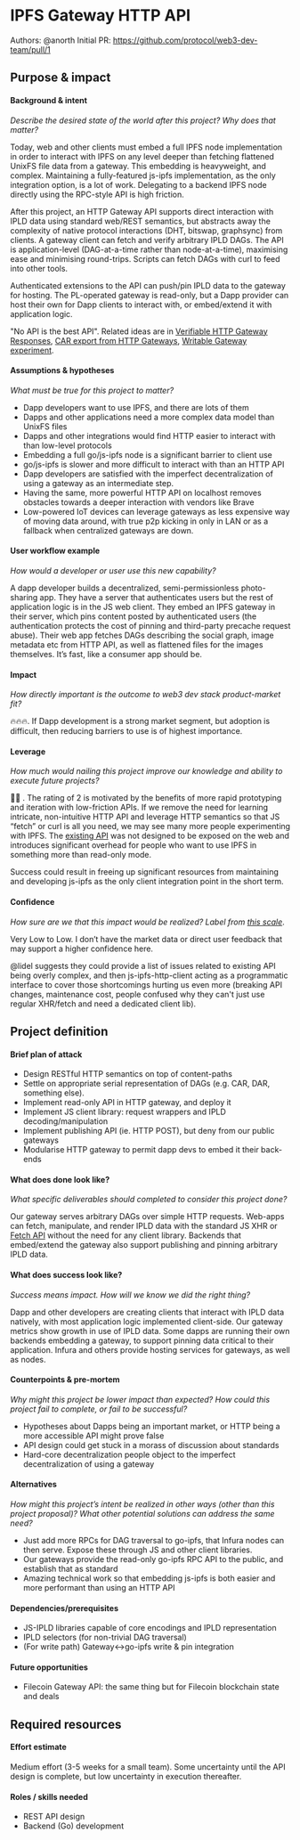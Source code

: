 # IPFS Gateway HTTP API
Authors: @anorth
Initial PR: https://github.com/protocol/web3-dev-team/pull/1

## Purpose &amp; impact 
#### Background &amp; intent
_Describe the desired state of the world after this project? Why does that matter?_

Today, web and other clients must embed a full IPFS node implementation in order to interact with IPFS 
on any level deeper than fetching flattened UnixFS file data from a gateway. 
This embedding is heavyweight, and complex. 
Maintaining a fully-featured js-ipfs implementation, as the only integration option, is a lot of work. 
Delegating to a backend IPFS node directly using the RPC-style API is high friction.

After this project, an HTTP Gateway API supports direct interaction with IPLD data using standard web/REST semantics, 
but abstracts away the complexity of native protocol interactions (DHT, bitswap, graphsync) from clients. 
A gateway client can fetch and verify arbitrary IPLD DAGs. 
The API is application-level (DAG-at-a-time rather than node-at-a-time), maximising ease and minimising round-trips. 
Scripts can fetch DAGs with curl to feed into other tools.

Authenticated extensions to the API can push/pin IPLD data to the gateway for hosting. 
The PL-operated gateway is read-only, but a Dapp provider can host their own for Dapp clients to interact with, or embed/extend it with application logic.

"No API is the best API".
Related ideas are in [Verifiable HTTP Gateway Responses](https://github.com/ipfs/in-web-browsers/issues/128), 
[CAR export from HTTP Gateways](https://github.com/ipfs/in-web-browsers/issues/170), [Writable Gateway experiment](https://discuss.ipfs.io/t/writeable-http-gateways/210?u=lidel).

#### Assumptions &amp; hypotheses
_What must be true for this project to matter?_

- Dapp developers want to use IPFS, and there are lots of them
- Dapps and other applications need a more complex data model than UnixFS files
- Dapps and other integrations would find HTTP easier to interact with than low-level protocols
- Embedding a full go/js-ipfs node is a significant barrier to client use
- go/js-ipfs is slower and more difficult to interact with than an HTTP API
- Dapp developers are satisfied with the imperfect decentralization of using a gateway as an intermediate step.
- Having the same, more powerful HTTP API on localhost removes obstacles towards a deeper interaction with vendors like Brave
- Low-powered IoT devices can leverage gateways as less expensive way of moving data around, with true p2p kicking in only in LAN or as a fallback when centralized gateways are down.

#### User workflow example
_How would a developer or user use this new capability?_

A dapp developer builds a decentralized, semi-permissionless photo-sharing app. 
They have a server that authenticates users but the rest of application logic is in the JS web client. 
They embed an IPFS gateway in their server, which pins content posted by authenticated users 
(the authentication protects the cost of pinning and third-party precache request abuse). 
Their web app fetches DAGs describing the social graph, image metadata etc from HTTP API, as well as flattened files for the images themselves. 
It’s fast, like a consumer app should be.

#### Impact
_How directly important is the outcome to web3 dev stack product-market fit?_

🔥🔥🔥. If Dapp development is a strong market segment, but adoption is difficult, then reducing barriers to use is of highest importance.

#### Leverage
_How much would nailing this project improve our knowledge and ability to execute future projects?_

🎯🎯 . The rating of 2 is motivated by the benefits of more rapid prototyping and iteration with low-friction APIs. 
If we remove the need for learning intricate, non-intuitive HTTP API and leverage HTTP semantics so that JS “fetch” or curl is all you need, 
we may see many more people experimenting with IPFS. 
The [existing API](https://docs.ipfs.io/reference/http/api/) was not designed to be exposed on the web and introduces
significant overhead for people who want to use IPFS in something more than read-only mode.

Success could result in freeing up significant resources from maintaining and developing js-ipfs as the only client integration point in the short term.

#### Confidence
_How sure are we that this impact would be realized? Label from [this scale](https://medium.com/@nimay/inside-product-introduction-to-feature-priority-using-ice-impact-confidence-ease-and-gist-5180434e5b15)_.

Very Low to Low. I don’t have the market data or direct user feedback that may support a higher confidence here.

@lidel suggests they could provide a list of issues related to existing API being overly complex, 
and then js-ipfs-http-client acting as a programmatic interface to cover those shortcomings hurting us even more 
(breaking API changes, maintenance cost, people confused why they can't just use regular XHR/fetch and need a dedicated client lib).


## Project definition
#### Brief plan of attack

- Design RESTful HTTP semantics on top of content-paths
- Settle on appropriate serial representation of DAGs (e.g. CAR, DAR, something else).
- Implement read-only API in HTTP gateway, and deploy it
- Implement JS client library: request wrappers and IPLD decoding/manipulation
- Implement publishing API (ie. HTTP POST), but deny from our public gateways
- Modularise HTTP gateway to permit dapp devs to embed it their back-ends

#### What does done look like?
_What specific deliverables should completed to consider this project done?_

Our gateway serves arbitrary DAGs over simple HTTP requests. 
Web-apps can fetch, manipulate, and render IPLD data with the standard JS XHR or [Fetch API](https://developer.mozilla.org/en-US/docs/Web/API/Fetch_API/Using_Fetch) without the need for any client library. 
Backends that embed/extend the gateway also support publishing and pinning arbitrary IPLD data.

####  What does success look like?
_Success means impact. How will we know we did the right thing?_

Dapp and other developers are creating clients that interact with IPLD data natively, with most application logic implemented client-side. 
Our gateway metrics show growth in use of IPLD data. 
Some dapps are running their own backends embedding a gateway, to support pinning data critical to their application. 
Infura and others provide hosting services for gateways, as well as nodes.

#### Counterpoints &amp; pre-mortem
_Why might this project be lower impact than expected? How could this project fail to complete, or fail to be successful?_

- Hypotheses about Dapps being an important market, or HTTP being a more accessible API might prove false
- API design could get stuck in a morass of discussion about standards
- Hard-core decentralization people object to the imperfect decentralization of using a gateway

#### Alternatives
_How might this project’s intent be realized in other ways (other than this project proposal)? What other potential solutions can address the same need?_

- Just add more RPCs for DAG traversal to go-ipfs, that Infura nodes can then serve. Expose these through JS and other client libraries.
- Our gateways provide the read-only go-ipfs RPC API to the public, and establish that as standard
- Amazing technical work so that embedding js-ipfs is both easier and more performant than using an HTTP API

#### Dependencies/prerequisites

- JS-IPLD libraries capable of core encodings and IPLD representation
- IPLD selectors (for non-trivial DAG traversal)
- (For write path) Gateway<->go-ipfs write & pin integration

#### Future opportunities
<!--What future projects/opportunities could this project enable?-->

- Filecoin Gateway API: the same thing but for Filecoin blockchain state and deals

## Required resources

#### Effort estimate
Medium effort (3-5 weeks for a small team). 
Some uncertainty until the API design is complete, but low uncertainty in execution thereafter.

#### Roles / skills needed
- REST API design
- Backend (Go) development
